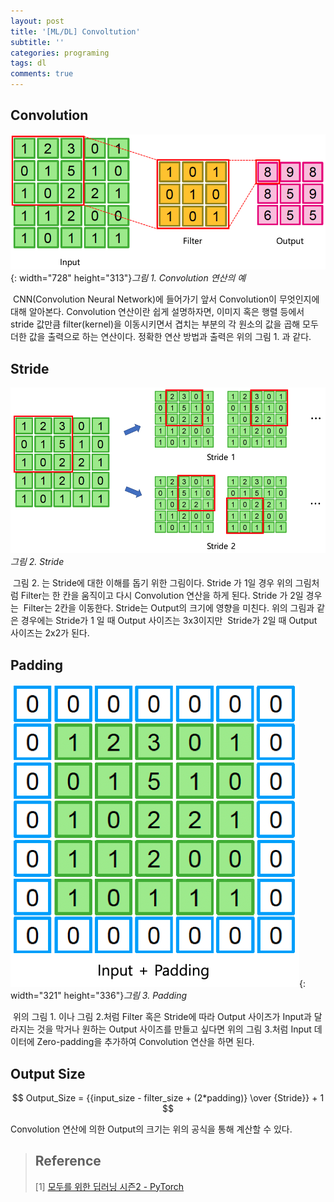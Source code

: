 ```yaml
---
layout: post
title: '[ML/DL] Convoltution'
subtitle: ''
categories: programing
tags: dl
comments: true
---
```


## Convolution 

![](/assets/img/2020-01-20-08-16-44.png){: width="728" height="313"}*그림 1. Convolution 연산의 예*

 CNN(Convolution Neural Network)에 들어가기 앞서 Convolution이 무엇인지에 대해 알아본다. Convolution 연산이란 쉽게 설명하자면, 이미지 혹은 행렬 등에서 stride 값만큼 filter(kernel)을 이동시키면서 겹치는 부분의 각 원소의 값을 곱해 모두 더한 값을 출력으로 하는 연산이다. 정확한 연산 방법과 출력은 위의 그림 1. 과 같다.

## Stride

![](/assets/img/2020-01-20-08-18-04.png)*그림 2. Stride*

 그림 2. 는 Stride에 대한 이해를 돕기 위한 그림이다. Stride 가 1일 경우 위의 그림처럼 Filter는 한 칸을 움직이고 다시 Convolution 연산을 하게 된다. Stride 가 2일 경우는  Filter는 2칸을 이동한다. Stride는 Output의 크기에 영향을 미친다. 위의 그림과 같은 경우에는 Stride가 1 일 때 Output 사이즈는 3x3이지만  Stride가 2일 때 Output 사이즈는 2x2가 된다.

## Padding

![](/assets/img/2020-01-20-08-18-45.png){: width="321" height="336"}*그림 3. Padding*

 위의 그림 1. 이나 그림 2.처럼 Filter 혹은 Stride에 따라 Output 사이즈가 Input과 달라지는 것을 막거나 원하는 Output 사이즈를 만들고 싶다면 위의 그림 3.처럼 Input 데이터에 Zero-padding을 추가하여 Convolution 연산을 하면 된다. 

## Output Size

$$ Output_Size = {{input_size - filter_size + (2*padding)} \over {Stride}} + 1 $$

Convolution 연산에 의한 Output의 크기는 위의 공식을 통해 계산할 수 있다. 

>## Reference
> [1] [모두를 위한 딥러닝 시즌2 - PyTorch](https://www.edwith.org/boostcourse-dl-pytorch/joinLectures/22155)